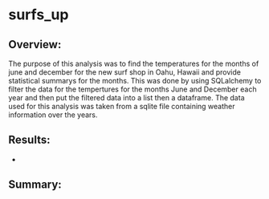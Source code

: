 # surfs_up

## Overview:

The purpose of this analysis was to find the temperatures for the months of june and december for the new surf shop in Oahu, Hawaii and provide statistical summarys for the months. This was done by using SQLalchemy to filter the data for the tempertures for the months June and December each year and then put the filtered data into a list then a dataframe. The data used for this analysis was taken from a sqlite file containing weather information over the years.

## Results:

-

## Summary:
